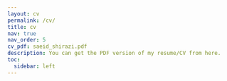 ```yaml
---
layout: cv
permalink: /cv/
title: cv
nav: true
nav_order: 5
cv_pdf: saeid_shirazi.pdf
description: You can get the PDF version of my resume/CV from here.
toc:
  sidebar: left
---
```

